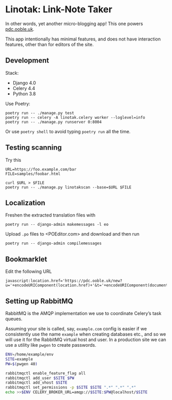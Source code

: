 # Linotak: Link-Note Taker

In other words, yet another micro-blogging app! This one powers [pdc.ooble.uk].

This app intentionally has minimal features, and does not have interaction features,
other than for editors of the site.

##  Development

Stack:

  * Django 4.0
  * Celery 4.4
  * Python 3.8

Use Poetry:

    poetry run -- ./manage.py test
    poetry run -- celery -A linotak.celery worker --loglevel=info
    poetry run -- ./manage.py runserver 0:8004

Or use `poetry shell` to avoid typing `poetry run` all the time.

##  Testing scanning

Try this

    URL=https://foo.example.com/bar
    FILE=samples/foobar.html

    curl $URL > $FILE
    poetry run -- ./manage.py linotakscan --base=$URL $FILE


## Localization

Freshen the extracted translation files with

    poetry run -- django-admin makemessages -l eo

Upload `.po` files to <POEditor.com> and download and then run

    poetry run -- django-admin compilemessages


## Bookmarklet

Edit the following URL

    javascript:location.href='https://pdc.ooble.uk/new?u='+encodeURIComponent(location.href)+'&t='+encodeURIComponent(document.title)


## Setting up RabbitMQ

RabbitMQ is the AMQP implementation we use to coordinate Celery’s task queues.

Assuming your site is called, say, `example.com` config is easier if we consistently
use the name `example` when creating databases etc., and so we will use it for
the RabbitMQ virtual host and user. In a production site we can use a utility like
`pwgen` to create passwords.

```sh
ENV=/home/example/env
SITE=example
PW=$(pwgen 40)

rabbitmqctl enable_feature_flag all
rabbitmqctl add_user $SITE $PW
rabbitmqctl add_vhost $SITE
rabbitmqctl set_permissions -p $SITE $SITE ".*" ".*" ".*"
echo >>$ENV CELERY_BROKER_URL=amqp://$SITE:$PW@localhost/$SITE
```

[pdc.ooble.uk]: https://pdc.ooble.uk/
[rel-syndication]: http://microformats.org/wiki/rel-syndication
[Mastodon API]: https://github.com/tootsuite/documentation/blob/master/Using-the-API/API.md
[WebMention]: https://www.w3.org/TR/webmention/
[Microformats2]: http://microformats.org/wiki/microformats2
[Translation]: https://docs.djangoproject.com/en/3.0/topics/i18n/translation/
